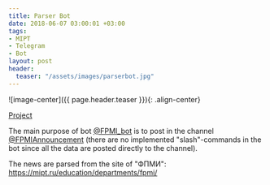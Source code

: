 ```yaml
---
title: Parser Bot
date: 2018-06-07 03:00:01 +03:00
tags:
- MIPT
- Telegram
- Bot
layout: post
header:
  teaser: "/assets/images/parserbot.jpg"
---
```


![image-center]({{ page.header.teaser }}){: .align-center}

[Project](https://github.com/akarazeevprojects/ParserBot)

The main purpose of bot [@FPMI_bot](https://t.me/FPMI_bot) is to post in the channel [@FPMIAnnouncement](https://t.me/FPMI_announcements) (there are no implemented "slash"-commands in the bot since all the data are posted directly to the channel).

The news are parsed from the site of "ФПМИ": https://mipt.ru/education/departments/fpmi/
